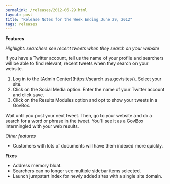 ```yaml
---
permalink: /releases/2012-06-29.html
layout: post
title: "Release Notes for the Week Ending June 29, 2012"
tags: releases
---
```

<p><strong>Features</strong></p>
<p><em>Highlight: searchers see recent tweets when they search on your website</em></p>
<p>If you have a Twitter account, tell us the name of your profile and searchers will be able to find relevant, recent tweets when they search on your website.</p>
<ol><li>Log in to the [Admin Center](https://search.usa.gov/sites/). Select your site.</li>
<li>Click on the Social Media option. Enter the name of your Twitter account and click save.</li>
<li>Click on the Results Modules option and opt to show your tweets in a GovBox.</li>
</ol><p>Wait until you post your next tweet. Then, go to your website and do a search for a word or phrase in the tweet. You'll see it as a GovBox intermingled with your web results.</p>
<p><em>Other features</em></p>
<ul><li>Customers with lots of documents will have them indexed more quickly.</li>
</ul><p><strong>Fixes</strong></p>
<ul><li>Address memory bloat.</li>
<li>Searchers can no longer see multiple sidebar items selected.</li>
<li>Launch jumpstart index for newly added sites with a single site domain.</li>
</ul>
